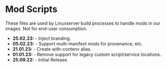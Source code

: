 # Mod Scripts

These files are used by Linuxserver build processes to handle mods in our images. Not for end-user consumption.

* **25.02.23:** - Inject branding.
* **05.02.23:** - Support multi-manifest mods for provenance, etc.
* **21.01.23:** - Create with-contenv alias.
* **01.01.23:** - Remove support for legacy custom script/service locations.
* **25.09.22:** - Initial Release.
